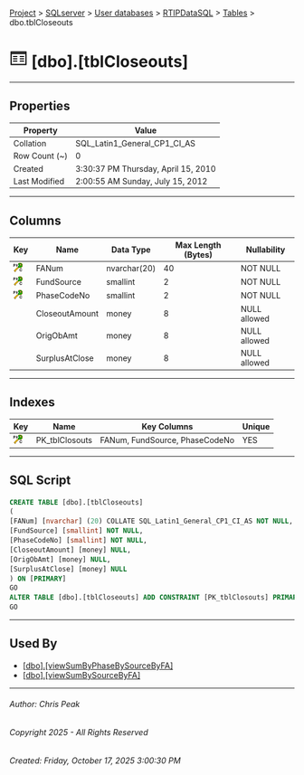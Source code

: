 #### 

[Project](../../../../index.md) > [SQLserver](../../../index.md) > [User databases](../../index.md) > [RTIPDataSQL](../index.md) > [Tables](Tables.md) > dbo.tblCloseouts

# ![Tables](../../../../Images/Table32.png) [dbo].[tblCloseouts]

---

## <a name="#properties"></a>Properties

| Property | Value |
|---|---|
| Collation | SQL_Latin1_General_CP1_CI_AS |
| Row Count (~) | 0 |
| Created | 3:30:37 PM Thursday, April 15, 2010 |
| Last Modified | 2:00:55 AM Sunday, July 15, 2012 |


---

## <a name="#columns"></a>Columns

| Key | Name | Data Type | Max Length (Bytes) | Nullability |
|---|---|---|---|---|
| [![Cluster Primary Key PK_tblClosouts: FANum\FundSource\PhaseCodeNo](../../../../Images/pkcluster.png)](#indexes) | FANum | nvarchar(20) | 40 | NOT NULL |
| [![Cluster Primary Key PK_tblClosouts: FANum\FundSource\PhaseCodeNo](../../../../Images/pkcluster.png)](#indexes) | FundSource | smallint | 2 | NOT NULL |
| [![Cluster Primary Key PK_tblClosouts: FANum\FundSource\PhaseCodeNo](../../../../Images/pkcluster.png)](#indexes) | PhaseCodeNo | smallint | 2 | NOT NULL |
|  | CloseoutAmount | money | 8 | NULL allowed |
|  | OrigObAmt | money | 8 | NULL allowed |
|  | SurplusAtClose | money | 8 | NULL allowed |


---

## <a name="#indexes"></a>Indexes

| Key | Name | Key Columns | Unique |
|---|---|---|---|
| [![Cluster Primary Key PK_tblClosouts: FANum\FundSource\PhaseCodeNo](../../../../Images/pkcluster.png)](#indexes) | PK_tblClosouts | FANum, FundSource, PhaseCodeNo | YES |


---

## <a name="#sqlscript"></a>SQL Script

```sql
CREATE TABLE [dbo].[tblCloseouts]
(
[FANum] [nvarchar] (20) COLLATE SQL_Latin1_General_CP1_CI_AS NOT NULL,
[FundSource] [smallint] NOT NULL,
[PhaseCodeNo] [smallint] NOT NULL,
[CloseoutAmount] [money] NULL,
[OrigObAmt] [money] NULL,
[SurplusAtClose] [money] NULL
) ON [PRIMARY]
GO
ALTER TABLE [dbo].[tblCloseouts] ADD CONSTRAINT [PK_tblClosouts] PRIMARY KEY CLUSTERED ([FANum], [FundSource], [PhaseCodeNo]) ON [PRIMARY]
GO

```


---

## <a name="#usedby"></a>Used By

* [[dbo].[viewSumByPhaseBySourceByFA]](../Views/dbo_viewSumByPhaseBySourceByFA.md)
* [[dbo].[viewSumBySourceByFA]](../Views/dbo_viewSumBySourceByFA.md)


---

###### Author:  Chris Peak

###### Copyright 2025 - All Rights Reserved

###### Created: Friday, October 17, 2025 3:00:30 PM

